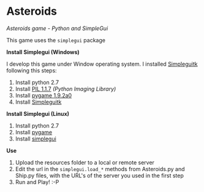 # Asteroids
*Asteroids game - Python and SimpleGui*

This game uses the `simplegui` package

**Install Simplegui (Windows)**

I develop this game under Window operating system. I installed
<a href="https://pypi.python.org/pypi/SimpleGUITk/1.1.3" target="_blank">Simpleguitk</a> following this steps:

1. Install python 2.7
2. Install <a href="http://www.pythonware.com/products/pil/" target="_blank">PIL 1.1.7</a> *(Python Imaging Library)* 
3. Install <a href="http://www.pygame.org/download.shtml" target="_blank">pygame 1.9.2a0</a>
4. Install <a href="https://pypi.python.org/pypi/SimpleGUITk" target="_blank">Simpleguitk</a>

**Install Simplegui (Linux)**

1. Install python 2.7
2. Install <a href="http://www.pygame.org/download.shtml" target="_blank">pygame</a>
3. Install <a href="https://pypi.python.org/pypi/SimpleGUICS2Pygame" target="_blank">simplegui</a>

**Use**

1. Upload the resources folder to a local or remote server
2. Edit the url in the `simplegui.load_*` methods from Asteroids.py and Ship.py files, with the URL's of the server you used in the first step
3. Run and Play! :-P
